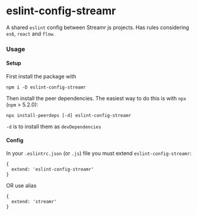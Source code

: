 # eslint-config-streamr

A shared `eslint` config between Streamr js projects. Has rules considering `es6`, `react` and `flow`.

### Usage

#### Setup
First install the package with
```
npm i -D eslint-config-streamr
```

Then install the peer dependencies. The easiest way to do this is with `npx` (`npm` > 5.2.0):
```
npx install-peerdeps [-d] eslint-config-streamr
```
`-d` is to install them as `devDependencies`


#### Config
In your `.eslintrc.json` (or `.js`) file you must extend `eslint-config-streamr`:
```
{
  extend: 'eslint-config-streamr'
}
```
OR use alias
```
{
  extend: 'streamr'
}
```